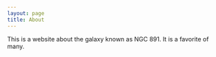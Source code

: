 ```yaml
---
layout: page
title: About
---
```


This is a website about the galaxy known as NGC 891. It is a favorite of many.

